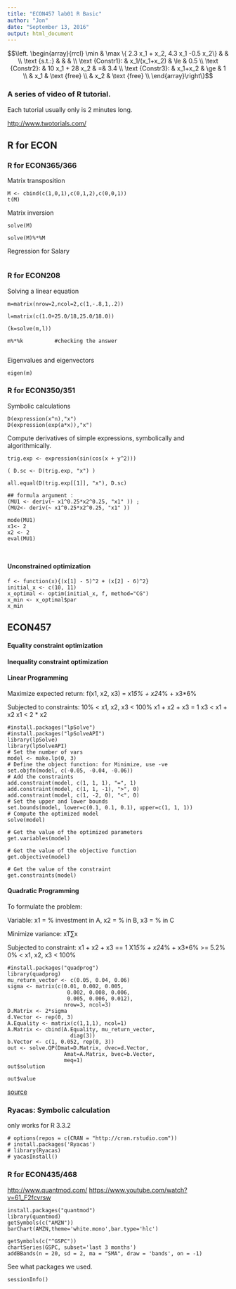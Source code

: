 ```yaml
---
title: "ECON457 lab01 R Basic"
author: "Jon"
date: "September 13, 2016"
output: html_document
---
```





$$\left. \begin{array}{rrcl} \min & \max \{ 2.3 x_1 + x_2, 4.3 x_1 -0.5 x_2\}  & & \\
\text {s.t.:} & & & \\
\text {Constr1}: &  x_1/(x_1+x_2) & \le &  0.5 \\
\text {Constr2}: &  10 x_1 + 28 x_2 & =&  3.4 \\
\text {Constr3}: &  x_1+x_2 & \ge &  1 \\
&  x_1 & \text {free} \\
&  x_2 & \text {free} \\ \end{array}\right\}$$


### A series of video of R tutorial. 

Each tutorial usually only is 2 minutes long.

http://www.twotorials.com/


## R for ECON

### R for ECON365/366

Matrix transposition

```{r}
M <- cbind(c(1,0,1),c(0,1,2),c(0,0,1))
t(M)

```

Matrix inversion

```{r}
solve(M)

solve(M)%*%M
```


Regression for Salary
```{r}

```


### R for ECON208

Solving a linear equation
```{r}
m=matrix(nrow=2,ncol=2,c(1,-.8,1,.2))

l=matrix(c(1.0+25.0/18,25.0/18.0))

(k=solve(m,l))

m%*%k          #checking the answer


```

Eigenvalues and eigenvectors

```{r}
eigen(m)
```



### R for ECON350/351

Symbolic calculations

```{r}
D(expression(x^n),"x")
D(expression(exp(a*x)),"x")
```


Compute derivatives of simple expressions, symbolically and algorithmically.


```{r}
trig.exp <- expression(sin(cos(x + y^2)))

( D.sc <- D(trig.exp, "x") )

all.equal(D(trig.exp[[1]], "x"), D.sc)
```



```{r}
## formula argument :
(MU1 <- deriv(~ x1^0.25*x2^0.25, "x1" )) ; 
(MU2<- deriv(~ x1^0.25*x2^0.25, "x1" ))

mode(MU1)
x1<- 2
x2 <- 2
eval(MU1)



```



#### Unconstrained optimization

```{r}
f <- function(x){(x[1] - 5)^2 + (x[2] - 6)^2}
initial_x <- c(10, 11)
x_optimal <- optim(initial_x, f, method="CG")
x_min <- x_optimal$par
x_min
```

## ECON457

#### Equality constraint optimization
#### Inequality constraint optimization
#### Linear Programming


Maximize expected return: f(x1, x2, x3) = x1*5% + x2*4% + x3*6%

Subjected to constraints:
    10% < x1, x2, x3 < 100%
    x1 + x2 + x3 = 1
    x3 < x1 + x2
    x1 < 2 * x2

```{r}
#install.packages("lpSolve")
#install.packages("lpSolveAPI")
library(lpSolve)
library(lpSolveAPI)
# Set the number of vars
model <- make.lp(0, 3)
# Define the object function: for Minimize, use -ve
set.objfn(model, c(-0.05, -0.04, -0.06))
# Add the constraints
add.constraint(model, c(1, 1, 1), "=", 1)
add.constraint(model, c(1, 1, -1), ">", 0)
add.constraint(model, c(1, -2, 0), "<", 0)
# Set the upper and lower bounds
set.bounds(model, lower=c(0.1, 0.1, 0.1), upper=c(1, 1, 1))
# Compute the optimized model
solve(model)

# Get the value of the optimized parameters
get.variables(model)

# Get the value of the objective function
get.objective(model)

# Get the value of the constraint
get.constraints(model)
```

#### Quadratic Programming


To formulate the problem:

Variable: x1 = % investment in A, x2 = % in B, x3 = % in C

Minimize variance: xT∑x

Subjected to constraint:
x1 + x2 + x3 == 1
X1*5% + x2*4% + x3*6% >= 5.2%
0% < x1, x2, x3 < 100%

```{r}
#install.packages("quadprog")
library(quadprog)
mu_return_vector <- c(0.05, 0.04, 0.06) 
sigma <- matrix(c(0.01, 0.002, 0.005, 
                   0.002, 0.008, 0.006, 
                   0.005, 0.006, 0.012), 
                  nrow=3, ncol=3)
D.Matrix <- 2*sigma
d.Vector <- rep(0, 3)
A.Equality <- matrix(c(1,1,1), ncol=1)
A.Matrix <- cbind(A.Equality, mu_return_vector, 
                    diag(3))
b.Vector <- c(1, 0.052, rep(0, 3))
out <- solve.QP(Dmat=D.Matrix, dvec=d.Vector, 
                  Amat=A.Matrix, bvec=b.Vector, 
                  meq=1)
out$solution

out$value

```


[source][4]

### Ryacas: Symbolic calculation

only works for R 3.3.2

```{r}
# options(repos = c(CRAN = "http://cran.rstudio.com"))
# install.packages('Ryacas')
# library(Ryacas)
# yacasInstall()
```



### R for ECON435/468

http://www.quantmod.com/
https://www.youtube.com/watch?v=61_F2fcvrsw

```{r}
install.packages("quantmod")
library(quantmod)
getSymbols(c("AMZN"))
barChart(AMZN,theme='white.mono',bar.type='hlc')

```



```{r}
getSymbols(c("^GSPC"))
chartSeries(GSPC, subset='last 3 months')
addBBands(n = 20, sd = 2, ma = "SMA", draw = 'bands', on = -1)
```

See what packages we used.

```{r}
sessionInfo()
```


[1]:http://www.levelbased.com/guides/pokemon-go/pokemon/?q=
[2]: http://www.levelbased.com/static/images/guides/pokemon-go/1/medium/bulbasaur.png "Bulbasaur"
[3]: https://github.com/Eighty20/eighty20.github.io/raw/master/_rmd/Post_data/All_pokemon.csv "Pokeman.csv" 
[4]: http://horicky.blogspot.ca/2013/01/optimization-in-r.html
